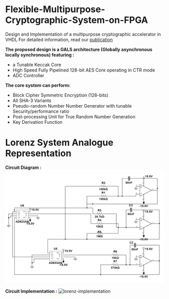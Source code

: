# Flexible-Multipurpose-Cryptographic-System-on-FPGA
Design and Implementation of a multipurpose cryptographic accelerator in VHDL
For detailed information, read our [publication](https://ijeces.ferit.hr/index.php/ijeces/article/view/1445)

**The proposed design is a GALS architecture (Globally asynchronous locally synchronous) featuring :**
* a Tunable Keccak Core
* High Speed Fully Pipelined 128-bit AES Core operating in CTR mode
* ADC Controller

**The core system can perform:**
* Block Cipher Symmetric Encryption (128-bits)
* All SHA-3 Variants
* Pseudo-random Number Number Generator with tunable Security/performance ratio
* Post-processing Unit for True Random Number Generation
* Key Derivation Function

# Lorenz System Analogue Representation 
**Circuit Diagram :**
![lorenz-diagram-multisim](https://github.com/Kalache-abdesattar/Flexible-Multipurpose-Cryptographic-System-on-FPGA/blob/main/Analog%20Lorenz%20System/lorenz_circuit.PNG)

**Circuit Implementation :**
![lorenz-implementation](https://drive.google.com/file/d/1jobzJxJ9JkaJEfMVJglbRzVTAwXJHfcC/view?usp=share_link)

